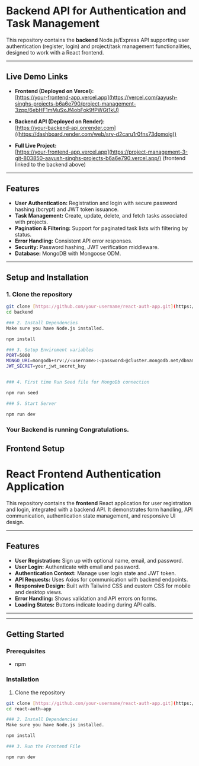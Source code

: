 # Backend API for Authentication and Task Management

This repository contains the **backend** Node.js/Express API supporting user authentication (register, login) and project/task management functionalities, designed to work with a React frontend.

---

## Live Demo Links

- **Frontend (Deployed on Vercel):**  
  [https://your-frontend-app.vercel.app](https://vercel.com/aayush-singhs-projects-b6a6e790/project-management-3zpp/6ebHF1mMuSxJf4obFok9fPWGt1kU)

- **Backend API (Deployed on Render):**  
  [https://your-backend-api.onrender.com]((https://dashboard.render.com/web/srv-d2caru1r0fns73dpmoig))

- **Full Live Project:**  
  [https://your-frontend-app.vercel.app](https://project-management-3-git-803850-aayush-singhs-projects-b6a6e790.vercel.app/) (frontend linked to the backend above)

---

## Features

- **User Authentication:** Registration and login with secure password hashing (bcrypt) and JWT token issuance.
- **Task Management:** Create, update, delete, and fetch tasks associated with projects.
- **Pagination & Filtering:** Support for paginated task lists with filtering by status.
- **Error Handling:** Consistent API error responses.
- **Security:** Password hashing, JWT verification middleware.
- **Database:** MongoDB with Mongoose ODM.

---

## Setup and Installation

### 1. Clone the repository

```bash
git clone [https://github.com/your-username/react-auth-app.git](https://github.com/singh-aayush/Project_management.git)
cd backend

### 2. Install Dependencies 
Make sure you have Node.js installed.

npm install

### 3. Setup Enviroment variables
PORT=5000
MONGO_URI=mongodb+srv://<username>:<password>@cluster.mongodb.net/dbname?retryWrites=true&w=majority
JWT_SECRET=your_jwt_secret_key


### 4. First time Run Seed file for MongoDb connection

npm run seed

### 5. Start Server

npm run dev

```

### Your Backend is running Congratulations.

## Frontend Setup 

# React Frontend Authentication Application

This repository contains the **frontend** React application for user registration and login, integrated with a backend API. It demonstrates form handling, API communication, authentication state management, and responsive UI design.

---

## Features

- **User Registration:** Sign up with optional name, email, and password.
- **User Login:** Authenticate with email and password.
- **Authentication Context:** Manage user login state and JWT token.
- **API Requests:** Uses Axios for communication with backend endpoints.
- **Responsive Design:** Built with Tailwind CSS and custom CSS for mobile and desktop views.
- **Error Handling:** Shows validation and API errors on forms.
- **Loading States:** Buttons indicate loading during API calls.

---


---

## Getting Started

### Prerequisites

- npm

### Installation

1. Clone the repository

```bash
git clone [https://github.com/your-username/react-auth-app.git](https://github.com/singh-aayush/Project_management.git)
cd react-auth-app

### 2. Install Dependencies 
Make sure you have Node.js installed.

npm install

### 3. Run the Frontend File

npm run dev

